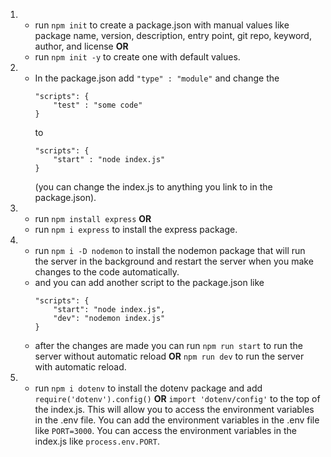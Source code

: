 1.  - run `npm init` to create a package.json with manual values like package name, version, description, entry point, git repo, keyword, author, and license
    **OR** 
    - run `npm init -y` to create one with default values.

2.  - In the package.json add `"type" : "module"` and change the 
        ```
        "scripts": {
            "test" : "some code"
        }
        ``` 
        to 
        ```
        "scripts": {
            "start" : "node index.js"
        }
        ```
        (you can change the index.js to anything you link to in the package.json).

3.  - run `npm install express` 
    **OR** 
    - run `npm i express` 
    to install the express package.

4.  - run `npm i -D nodemon` to install the nodemon package that will run the server in the background and restart the server when you make changes to the code automatically.
    - and you can add another script to the package.json like 
        ```
        "scripts": {
            "start": "node index.js",
            "dev": "nodemon index.js"
        }
        ```
    - after the changes are made you can run `npm run start` to run the server without automatic reload **OR** `npm run dev` to run the server with automatic reload.

5.  - run `npm i dotenv` to install the dotenv package and add `require('dotenv').config()` **OR** `import 'dotenv/config'` to the top of the index.js. This will allow you to access the environment variables in the .env file. You can add the environment variables in the .env file like `PORT=3000`. You can access the environment variables in the index.js like `process.env.PORT`.